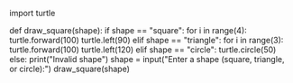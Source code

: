 import turtle


def draw_square(shape):
  if shape == "square":
    for i in range(4):
      turtle.forward(100)
      turtle.left(90)
  elif shape == "triangle":
    for i in range(3):
      turtle.forward(100)
      turtle.left(120)
  elif shape == "circle":
    turtle.circle(50)
  else:
    print("Invalid shape")
shape = input("Enter a shape (square, triangle, or circle):")
draw_square(shape)
